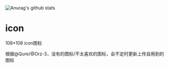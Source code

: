 ![Anurag's github stats](https://github-readme-stats.vercel.app/api?username=58xinian&show_icons=true&theme=merko)

# icon
108*108 icon图标

根据@Qure/@Orz-3，没有的图标/不太喜欢的图标，会不定时更新上传自用到的图标
